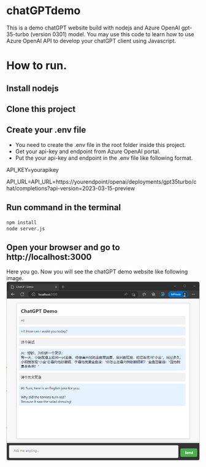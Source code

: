 # chatGPTdemo
This is a demo chatGPT website build with nodejs and Azure OpenAI gpt-35-turbo (version 0301) model.
You may use this code to learn how to use Azure OpenAI API to develop your chatGPT client using Javascript.

# How to run.
## Install nodejs
## Clone this project
## Create your .env file
- You need to create the .env file in the root folder inside this project.
- Get your api-key and endpoint from Azure OpenAI portal.
- Put the your api-key and endpoint in the .env file like following format.

API_KEY=yourapikey

API_URL=API_URL=https://yourendpoint/openai/deployments/gpt35turbo/chat/completions?api-version=2023-03-15-preview

## Run command in the terminal
    npm install
    node server.js

## Open your browser and go to http://localhost:3000

Here you go. Now you will see the chatGPT demo website like following image.
![chatGPTdemo](./demo.png)

